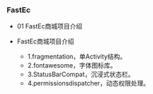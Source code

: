 ### FastEc
- 01 FastEc商城项目介绍


- FastEc商城项目介绍
    - 1.fragmentation，单Activity结构。
    - 2.fontawesome，字体图标库。
    - 3.StatusBarCompat，沉浸式状态栏。
    - 4.permissionsdispatcher，动态权限处理。